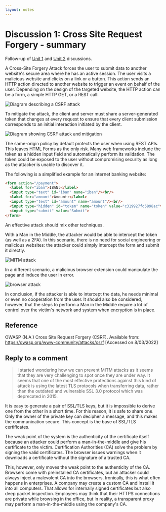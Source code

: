 ```yaml
---
layout: notes
---
```

# Discussion 1: Cross Site Request Forgery - summary

Follow-up of [Unit 1](../unit1) and [Unit 2](../unit2/csrf-attack) discussions.

A Cross-Site Forgery Attack forces the user to submit data to another website's secure area where he has an active session. The user visits a malicious website and clicks on a link or a button. This action sends an HTTP action directed to another website to trigger an event on behalf of the user. Depending on the design of the targeted website, the HTTP action can be a form, a simple HTTP GET, or a REST call.

<img src="01-csrf-attack.png" alt="Diagram describing a CSRF attack" class="img-responsive"/>

To mitigate the attack, the client and server must share a server-generated token that changes at every request to ensure that every client submission corresponds to an initial interaction initiated by the client.

<img src="02-csrf-prevention.png" alt="Diagram showing CSRF attack and mitigation" class="img-responsive"/>

The same-origin policy by default protects the user when using REST APIs. This leaves HTML Forms as the only risk. Many web frameworks include the token as a hidden input field and automatically perform its validation. The token could be exposed to the user without compromising security as long as the attacker is unable to discover it.

The following is a simplified example for an internet banking website:

```html
<form action="/payment">
  <label for="iban">IBAN:</label>
  <input type="text" id="iban" name="iban"/><br/>
  <label for="amount">Amount:</label>
  <input type="text" id="amount" name="amount"/><br/>
  <input type="hidden" id="token" name="token" value="c319927fd5898ac">
  <input type="submit" value="Submit">
</form>
```

An effective attack should mix other techniques.

With a Man in the Middle, the attacker would be able to intercept the token (as well as a 2FA). In this scenario, there is no need for social engineering or malicious websites: the attacker could simply intercept the form and submit it directly.

<img src="csrf-attack-1.png" alt="MITM attack" class="img-responsive"/>

In a different scenario, a malicious browser extension could manipulate the page and induce the user in error.

<img src="csrf-attack-2.png" alt="browser attack" class="img-responsive"/>

In conclusion, if the attacker is able to intercept the data, he needs minimal or even no cooperation from the user. It should also be considered, however, that the steps to perform a Man in the Middle require a lot of control over the victim's network and system when encryption is in place.


## Reference

OWASP (N.A.) Cross Site Request Forgery (CSRF). Available from: https://owasp.org/www-community/attacks/csrf [Accessed on 8/03/2022]

## Reply to a comment

> I started wondering how we can prevent MITM attacks as it seems that they are very challenging to spot once they are under way. It seems that one of the most effective protections against this kind of attack is using the latest TLS protocols when transferring data, rather than the outdated and vulnerable SSL 3.0 protocol which was deprecated in 2015.

It is easy to generate a pair of SSL/TLS keys, but it is impossible to derive one from the other in a short time. For this reason, it is safe to share one. Only the owner of the private key can decipher a message, and this makes the communication secure. This concept is the base of SSL/TLS certificates.

The weak point of the system is the authenticity of the certificate itself because an attacker could perform a man-in-the-middle and give his certificate to the victim. Certification Authorities (CA) solve the problem by signing the valid certificates. The browser issues warnings when it downloads a certificate without the signature of a trusted CA.

This, however, only moves the weak point to the authenticity of the CA. Browsers come with preinstalled CA certificates, but an attacker could always inject a malevolent CA into the browsers. Ironically, this is what often happens in enterprises. A company may create a custom CA and install it into all computers. That allows for internally signed certificates but also deep packet inspection. Employees may think that their HTTPS connections are private while browsing in the office, but in reality, a transparent proxy may perform a man-in-the-middle using the company's CA.
